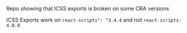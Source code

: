 Repo showing that ICSS exports is broken on some CRA versions


ICSS Exports work on `react-scripts": "3.4.4` and not `react-scripts: 4.0.0`

